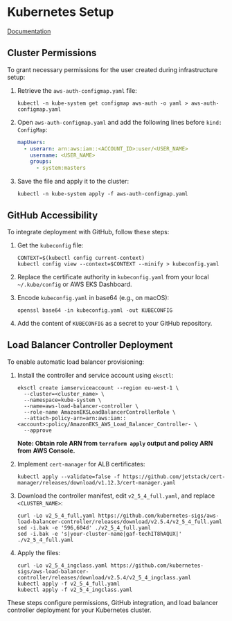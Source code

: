 # Kubernetes Setup

[Documentation](Documentation.md)

## Cluster Permissions

To grant necessary permissions for the user created during infrastructure setup:

1. Retrieve the `aws-auth-configmap.yaml` file:

   ```shell
   kubectl -n kube-system get configmap aws-auth -o yaml > aws-auth-configmap.yaml
   ```

2. Open `aws-auth-configmap.yaml` and add the following lines before `kind: ConfigMap`:

   ```yaml
   mapUsers:
     - userarn: arn:aws:iam::<ACCOUNT_ID>:user/<USER_NAME>
       username: <USER_NAME>
       groups:
         - system:masters
   ```

3. Save the file and apply it to the cluster:

   ```shell
   kubectl -n kube-system apply -f aws-auth-configmap.yaml
   ```

## GitHub Accessibility

To integrate deployment with GitHub, follow these steps:

1. Get the `kubeconfig` file:

   ```shell
   CONTEXT=$(kubectl config current-context)
   kubectl config view --context=$CONTEXT --minify > kubeconfig.yaml
   ```

2. Replace the certificate authority in `kubeconfig.yaml` from your local `~/.kube/config` or AWS EKS Dashboard.

3. Encode `kubeconfig.yaml` in base64 (e.g., on macOS):

   ```shell
   openssl base64 -in kubeconfig.yaml -out KUBECONFIG
   ```

4. Add the content of `KUBECONFIG` as a secret to your GitHub repository.

## Load Balancer Controller Deployment

To enable automatic load balancer provisioning:

1. Install the controller and service account using `eksctl`:

   ```shell
   eksctl create iamserviceaccount --region eu-west-1 \
     --cluster=<cluster_name> \
     --namespace=kube-system \
     --name=aws-load-balancer-controller \
     --role-name AmazonEKSLoadBalancerControllerRole \
     --attach-policy-arn=arn:aws:iam::<account>:policy/AmazonEKS_AWS_Load_Balancer_Controller- \
     --approve
   ```

   **Note: Obtain role ARN from `terraform apply` output and policy ARN from AWS Console.**

2. Implement `cert-manager` for ALB certificates:

   ```shell
   kubectl apply --validate=false -f https://github.com/jetstack/cert-manager/releases/download/v1.12.3/cert-manager.yaml
   ```

3. Download the controller manifest, edit `v2_5_4_full.yaml`, and replace `<CLUSTER_NAME>`:

   ```shell
   curl -Lo v2_5_4_full.yaml https://github.com/kubernetes-sigs/aws-load-balancer-controller/releases/download/v2.5.4/v2_5_4_full.yaml
   sed -i.bak -e '596,604d' ./v2_5_4_full.yaml
   sed -i.bak -e 's|your-cluster-name|gaf-techIT8hAQUX|' ./v2_5_4_full.yaml
   ```

4. Apply the files:

   ```shell
   curl -Lo v2_5_4_ingclass.yaml https://github.com/kubernetes-sigs/aws-load-balancer-controller/releases/download/v2.5.4/v2_5_4_ingclass.yaml
   kubectl apply -f v2_5_4_full.yaml
   kubectl apply -f v2_5_4_ingclass.yaml
   ```

These steps configure permissions, GitHub integration, and load balancer controller deployment for your Kubernetes cluster.
